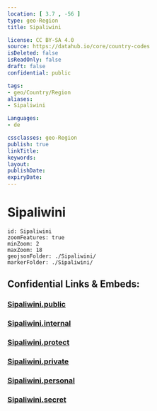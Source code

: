 ```yaml
---
location: [ 3.7 , -56 ] 
type: geo-Region
title: Sipaliwini

license: CC BY-SA 4.0
source: https://datahub.io/core/country-codes
isDeleted: false
isReadOnly: false
draft: false
confidential: public

tags:
- geo/Country/Region
aliases:
- Sipaliwini

Languages:
- de

cssclasses: geo-Region
publish: true
linkTitle: 
keywords: 
layout: 
publishDate: 
expiryDate: 
---
```


# Sipaliwini

```leaflet
id: Sipaliwini
zoomFeatures: true 
minZoom: 2 
maxZoom: 18
geojsonFolder: ./Sipaliwini/
markerFolder: ./Sipaliwini/
```


## Confidential Links & Embeds: 

### [Sipaliwini.public](/_public/\Earth\Continent\America~South\Suriname\Districts~SurinameSipaliwini.public.md) 

### [Sipaliwini.internal](/_internal/\Earth\Continent\America~South\Suriname\Districts~SurinameSipaliwini.internal.md) 

### [Sipaliwini.protect](/_protect/\Earth\Continent\America~South\Suriname\Districts~SurinameSipaliwini.protect.md) 

### [Sipaliwini.private](/_private/\Earth\Continent\America~South\Suriname\Districts~SurinameSipaliwini.private.md) 

### [Sipaliwini.personal](/_personal/\Earth\Continent\America~South\Suriname\Districts~SurinameSipaliwini.personal.md) 

### [Sipaliwini.secret](/_secret/\Earth\Continent\America~South\Suriname\Districts~SurinameSipaliwini.secret.md)

